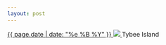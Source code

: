 ```yaml
---
layout: post
---
```


<p>
  <a href="/424">
    <time>{{ page.date | date: "%e %B %Y" }}</time>
    <img src="https://s3.amazonaws.com/life.aaronjgreenberg.com/424.jpg">
  </a>
  Tybee Island
</p>
